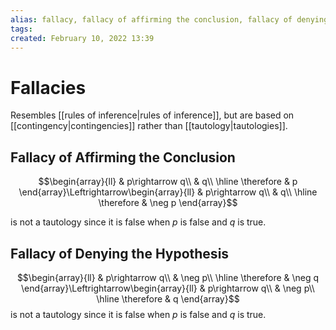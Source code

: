 ```yaml
---
alias: fallacy, fallacy of affirming the conclusion, fallacy of denying the hypothesis
tags: 
created: February 10, 2022 13:39
---
```

# Fallacies
Resembles [[rules of inference|rules of inference]], but are based on [[contingency|contingencies]] rather than [[tautology|tautologies]].

## Fallacy of Affirming the Conclusion
$$\begin{array}{ll}
& p\rightarrow q\\
& q\\
\hline
\therefore & p
\end{array}\Leftrightarrow\begin{array}{ll}
& p\rightarrow q\\
& q\\
\hline
\therefore & \neg p
\end{array}$$

is not a tautology since it is false when $p$ is false and $q$ is true. 

## Fallacy of Denying the Hypothesis
$$\begin{array}{ll}
& p\rightarrow q\\
& \neg p\\
\hline
\therefore & \neg q
\end{array}\Leftrightarrow\begin{array}{ll}
& p\rightarrow q\\
& \neg p\\
\hline
\therefore & q
\end{array}$$
is not a tautology since it is false when $p$ is false and $q$ is true. 